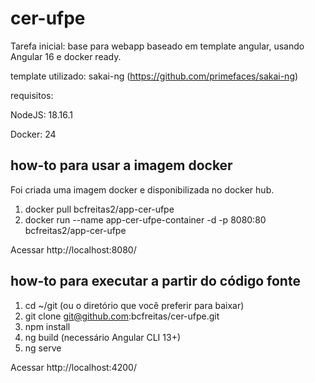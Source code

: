# cer-ufpe

Tarefa inicial: base para webapp baseado em template angular, usando Angular 16 e docker ready.

template utilizado: sakai-ng (https://github.com/primefaces/sakai-ng) 

requisitos: 

NodeJS: 18.16.1

Docker: 24

## how-to para usar a imagem docker

Foi criada uma imagem docker e disponibilizada no docker hub.

1. docker pull bcfreitas2/app-cer-ufpe
2. docker run --name app-cer-ufpe-container -d -p 8080:80 bcfreitas2/app-cer-ufpe

Acessar http://localhost:8080/

## how-to para executar a partir do código fonte

1. cd ~/git (ou o diretório que você preferir para baixar)
2. git clone git@github.com:bcfreitas/cer-ufpe.git
3. npm install
4. ng build (necessário Angular CLI 13+)
5. ng serve

Acessar http://localhost:4200/
